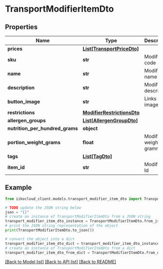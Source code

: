 # TransportModifierItemDto


## Properties

Name | Type | Description | Notes
------------ | ------------- | ------------- | -------------
**prices** | [**List[TransportPriceDto]**](TransportPriceDto.md) |  | [optional] 
**sku** | **str** | Modifier&#39;s code | [optional] 
**name** | **str** | Modifier&#39;s name | [optional] 
**description** | **str** | Modifier&#39;s description | [optional] 
**button_image** | **str** | Links to images | [optional] 
**restrictions** | [**ModifierRestrictionsDto**](ModifierRestrictionsDto.md) |  | [optional] 
**allergen_groups** | [**List[AllergenGroupDto]**](AllergenGroupDto.md) |  | [optional] 
**nutrition_per_hundred_grams** | **object** |  | [optional] 
**portion_weight_grams** | **float** | Modifier&#39;s weight in gramms | [optional] 
**tags** | [**List[TagDto]**](TagDto.md) |  | [optional] 
**item_id** | **str** | Modifier&#39;s Id | [optional] 

## Example

```python
from iikocloud_client.models.transport_modifier_item_dto import TransportModifierItemDto

# TODO update the JSON string below
json = "{}"
# create an instance of TransportModifierItemDto from a JSON string
transport_modifier_item_dto_instance = TransportModifierItemDto.from_json(json)
# print the JSON string representation of the object
print(TransportModifierItemDto.to_json())

# convert the object into a dict
transport_modifier_item_dto_dict = transport_modifier_item_dto_instance.to_dict()
# create an instance of TransportModifierItemDto from a dict
transport_modifier_item_dto_from_dict = TransportModifierItemDto.from_dict(transport_modifier_item_dto_dict)
```
[[Back to Model list]](../README.md#documentation-for-models) [[Back to API list]](../README.md#documentation-for-api-endpoints) [[Back to README]](../README.md)


